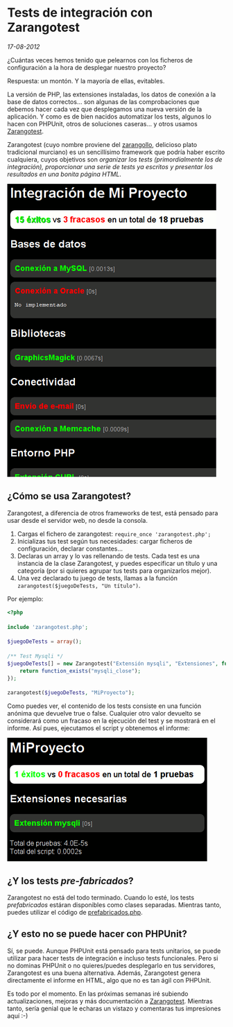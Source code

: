 Tests de integración con Zarangotest
====================================

_17-08-2012_

¿Cuántas veces hemos tenido que pelearnos con los ficheros de configuración a la hora de desplegar nuestro proyecto?

Respuesta: un montón. Y la mayoría de ellas, evitables.

La versión de PHP, las extensiones instaladas, los datos de conexión a la base de datos correctos... son algunas de las comprobaciones que debemos hacer cada vez que desplegamos una nueva versión de la aplicación. Y como es de bien nacidos automatizar los tests, algunos lo hacen con PHPUnit, otros de soluciones caseras... y otros usamos [Zarangotest](https://github.com/isra00/zarangotest).

Zarangotest (cuyo nombre proviene del [zarangollo](http://es.wikipedia.org/wiki/Zarangollo), delicioso plato tradicional murciano) es un sencillísimo framework que podría haber escrito cualquiera, cuyos objetivos son *organizar los tests (primordialmente los de integración), proporcionar una serie de tests ya escritos y presentar los resultados en una bonita página HTML*.

![Zarangotest](https://raw.githubusercontent.com/isra00/blog/master/img/zarangotest.gif)

¿Cómo se usa Zarangotest?
-------------------------

Zarangotest, a diferencia de otros frameworks de test, está pensado para usar desde el servidor web, no desde la consola.

 1. Cargas el fichero de zarangotest: `require_once 'zarangotest.php';`
 2. Inicializas tus test según tus necesidades: cargar ficheros de configuración, declarar constantes...
 3. Declaras un array y lo vas rellenando de tests. Cada test es una instancia de la clase Zarangotest, y puedes especificar un título y una categoría (por si quieres agrupar tus tests para organizarlos mejor).
 4. Una vez declarado tu juego de tests, llamas a la función `zarangotest($juegoDeTests, "Un título")`.

Por ejemplo:

```php
<?php

include 'zarangotest.php';

$juegoDeTests = array();

/** Test Mysqli */
$juegoDeTests[] = new Zarangotest("Extensión mysqli", "Extensiones", function() {
    return function_exists("mysqli_close");
});

zarangotest($juegoDeTests, "MiProyecto");
```

Como puedes ver, el contenido de los tests consiste en una función anónima que devuelve true o false. Cualquier otro valor devuelto se considerará como un fracaso en la ejecución del test y se mostrará en el informe. Así pues, ejecutamos el script y obtenemos el informe:

![Resultados](https://raw.githubusercontent.com/isra00/blog/master/img/zarangotest-2.gif)

¿Y los tests _pre-fabricados_?
-------------------------------------

Zarangotest no está del todo terminado. Cuando lo esté, los tests _prefabricados_ estáran disponibles como clases separadas. Mientras tanto, puedes utilizar el código de [prefabricados.php](https://github.com/isra00/zarangotest/blob/master/prefabricados.php).

¿Y esto no se puede hacer con PHPUnit?
--------------------------------------

Sí, se puede. Aunque PHPUnit está pensado para tests unitarios, se puede utilizar para hacer tests de integración e incluso tests funcionales. Pero si no dominas PHPUnit o no quieres/puedes desplegarlo en tus servidores, Zarangotest es una buena alternativa. Además, Zarangotest genera directamente el informe en HTML, algo que no es tan ágil con PHPUnit.

Es todo por el momento. En las próximas semanas iré subiendo actualizaciones, mejoras y más documentación a [Zarangotest](https://github.com/isra00/zarangotest). Mientras tanto, sería genial que le echaras un vistazo y comentaras tus impresiones aquí :-)
